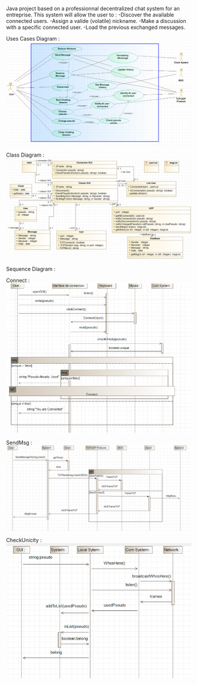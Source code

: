 Java project based on a professionnal decentralized chat system for an entreprise.
This system will allow the user to :
  -Discover the available connected users.
  -Assign a valide (volatile) nickname.
  -Make a discussion with a specific connected user.
  -Load the previous exchanged messages.

Uses Cases Diagram :
![alt text](https://github.com/A-Djihadi/chatting_project/blob/master/chatting_project/pdla_chatting_project/pdla_uses_cases_diagram.png?raw=true "Diagram")


Class Diagram :
![alt text](https://github.com/A-Djihadi/chatting_project/blob/master/chatting_project/pdla_chatting_project/pdla_class_diagram.PNG?raw=true "Diagram")

Sequence Diagram :

Connect :
![alt text](https://github.com/A-Djihadi/chatting_project/blob/master/chatting_project/pdla_chatting_project/sequence1.PNG?raw=true "Diagram")

SendMsg :
![alt text](https://github.com/A-Djihadi/chatting_project/blob/master/chatting_project/pdla_chatting_project/sequence2.PNG?raw=true "Diagram")

CheckUnicity :
![alt text](https://github.com/A-Djihadi/chatting_project/blob/master/chatting_project/pdla_chatting_project/sequence3.PNG?raw=true "Diagram")
